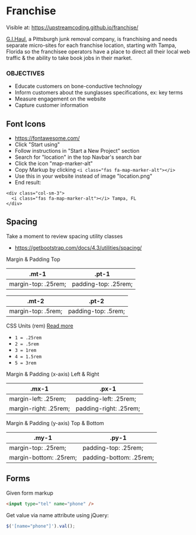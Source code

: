 # Franchise

Visible at: https://upstreamcoding.github.io/franchise/

[G.I.Haul](https://www.gihaul.com/), a Pittsburgh junk removal company, is franchising and needs separate micro-sites for each franchise location, starting with Tampa, Florida so the franchisee operators have a place to direct all their local web traffic & the ability to take book jobs in their market.

### OBJECTIVES

- Educate customers on bone-conductive technology
- Inform customers about the sunglasses specifications, ex: key terms
- Measure engagement on the website
- Capture customer information

## Font Icons

- https://fontawesome.com/
- Click "Start using"
- Follow instructions in "Start a New Project" section
- Search for "location" in the top Navbar's search bar
- Click the icon "map-marker-alt"
- Copy Markup by clicking `<i class="fas fa-map-marker-alt"></i>`
- Use this in your website instead of image "location.png"
- End result:
```
<div class="col-sm-3">
  <i class="fas fa-map-marker-alt"></i> Tampa, FL
</div>
```

## Spacing
Take a moment to review spacing utility classes
- https://getbootstrap.com/docs/4.3/utilities/spacing/

Margin & Padding Top

| .mt-1 | .pt-1 |
| --- | --- |
| margin-top: .25rem; | padding-top: .25rem; |

| .mt-2 | .pt-2 |
| --- | --- |
| margin-top: .5rem; | padding-top: .5rem; |

CSS Units (rem) [Read more](https://www.w3schools.com/CSSref/css_units.asp)
 - `1 = .25rem`
 - `2 = .5rem`
 - `3 = 1rem`
 - `4 = 1.5rem`
 - `5 = 3rem`


Margin & Padding (x-axis) Left & Right

| .mx-1 | .px-1 |
| --- | --- |
| margin-left: .25rem; | padding-left: .25rem; |
| margin-right: .25rem; | padding-right: .25rem; |

Margin & Padding (y-axis) Top & Bottom

| .my-1 | .py-1 |
| --- | --- |
| margin-top: .25rem; | padding-top: .25rem; |
| margin-bottom: .25rem; | padding-bottom: .25rem; |


## Forms


Given form markup

```html
<input type="tel" name="phone" />
```
Get value via name attribute using jQuery:

```javascript
$('[name="phone"]').val();
```
